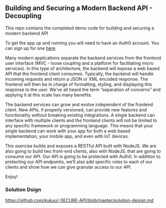 ## Building and Securing a Modern Backend API - Decoupling

This repo contains the completed demo code for building and securing a modern backend API


To get the app up and running you will need to have an Auth0 account. You can sign up for one [here](https://auth0.com/signup?utm_source=scotch.io&utm_medium=sp&utm_campaign=api_authorization).

Many modern applications separate the backend services from the frontend user interface (MVC - loose coupling and a platform for facilitating micro services). In this type of architecture, the backend will expose a web based API that the frontend client consumes. Typically, the backend will handle incoming requests and return a JSON or XML encoded response. The frontend will then be in charge of formatting, styling, and displaying this response to the user. We’ve all heard the term “separation of concerns” and applying it at this scale has many benefits.

The backend services can grow and evolve independent of the frontend client. New APIs, if properly versioned, can provide new features and functionality without breaking existing integrations. A single backend can interface with multiple clients and the frontend clients will not be limited to any specific framework or programming language. This means that your single backend can work with your app for both a web based implementation, your mobile app, and even with IoT devices.

This exercise builds and exposes a RESTful API built with NodeJS. We are also going to build two front-end clients, also with NodeJS, that are going to consume our API. Our API is going to be protected with Auth0. In addition to protecting our API endpoints, we’ll also add specific roles to each of our clients and show how we can give granular access to our API.

Enjoy!

### Solution Dsign
https://github.com/kukuu/-SECURE-API/blob/master/solution-design.md
